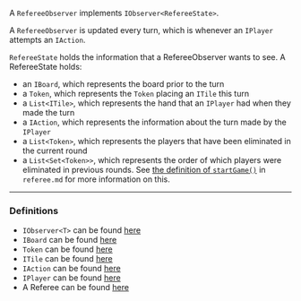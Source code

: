 
A `RefereeObserver` implements `IObserver<RefereeState>`.

A `RefereeObserver` is updated every turn, which is whenever an `IPlayer` attempts an `IAction`.

`RefereeState` holds the information that a RefereeObserver wants to see.
A RefereeState holds:

  - an `IBoard`, which represents the board prior to the turn
  - a `Token`, which represents the `Token` placing an `ITile` this turn
  - a `List<ITile>`, which represents the hand that an `IPlayer` had when they made the turn
  - a `IAction`, which represents the information about the turn made by the `IPlayer`
  - a `List<Token>`, which represents the players that have been eliminated in the current round
  - a `List<Set<Token>>`, which represents the order of which players were eliminated in previous rounds. See [the definition of `startGame()`](referee.md) in `referee.md` for more information on this. 
  
---

### Definitions

- `IObserver<T>` can be found [here](../Common/src/com/tsuro/observer/IObserver.java)
- `IBoard` can be found [here](../Common/src/com/tsuro/board/IBoard.java)
- `Token` can be found [here](../Common/src/com/tsuro/board/Token.java)
- `ITile` can be found [here](../Common/src/com/tsuro/tile/ITile.java)
- `IAction` can be found [here](../Common/src/com/tsuro/action/IAction.java)
- `IPlayer` can be found [here](../Common/src/player-interface.java)
- A Referee can be found [here](../Admin/referee.java)